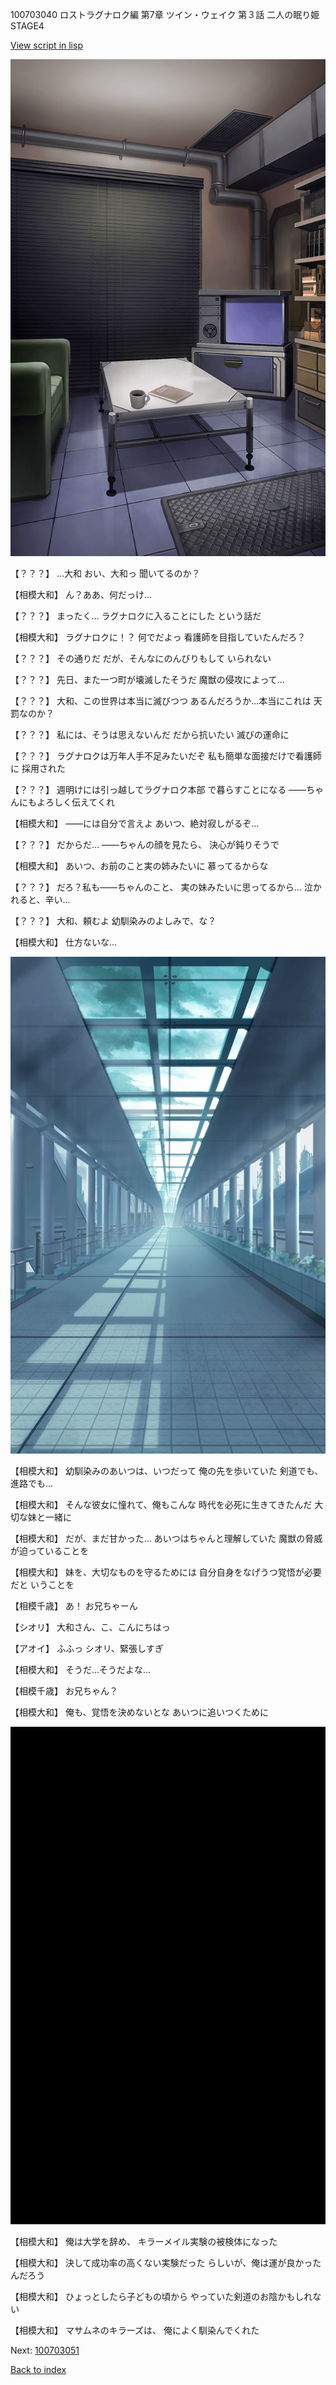 100703040 ロストラグナロク編 第7章 ツイン・ウェイク 第３話 二人の眠り姫 STAGE4

[View script in lisp](../scripts/100703040.txt)

![masamune_room.png](../images/backgrounds/masamune_room.png)

【？？？】
…大和
おい、大和っ
聞いてるのか？

【相模大和】
ん？ああ、何だっけ…

【？？？】
まったく…
ラグナロクに入ることにした
という話だ

【相模大和】
ラグナロクに！？
何でだよっ
看護師を目指していたんだろ？

【？？？】
その通りだ
だが、そんなにのんびりもして
いられない

【？？？】
先日、また一つ町が壊滅したそうだ
魔獣の侵攻によって…

【？？？】
大和、この世界は本当に滅びつつ
あるんだろうか…本当にこれは
天罰なのか？

【？？？】
私には、そうは思えないんだ
だから抗いたい
滅びの運命に

【？？？】
ラグナロクは万年人手不足みたいだぞ
私も簡単な面接だけで看護師に
採用された

【？？？】
週明けには引っ越してラグナロク本部
で暮らすことになる
――ちゃんにもよろしく伝えてくれ

【相模大和】
――には自分で言えよ
あいつ、絶対寂しがるぞ…

【？？？】
だからだ…
――ちゃんの顔を見たら、
決心が鈍りそうで

【相模大和】
あいつ、お前のこと実の姉みたいに
慕ってるからな

【？？？】
だろ？私も――ちゃんのこと、
実の妹みたいに思ってるから…
泣かれると、辛い…

【？？？】
大和、頼むよ
幼馴染みのよしみで、な？

【相模大和】
仕方ないな…

![upper_clean_floors.png](../images/backgrounds/upper_clean_floors.png)

【相模大和】
幼馴染みのあいつは、いつだって
俺の先を歩いていた
剣道でも、進路でも…

【相模大和】
そんな彼女に憧れて、俺もこんな
時代を必死に生きてきたんだ
大切な妹と一緒に

【相模大和】
だが、まだ甘かった…
あいつはちゃんと理解していた
魔獣の脅威が迫っていることを

【相模大和】
妹を、大切なものを守るためには
自分自身をなげうつ覚悟が必要だと
いうことを

【相模千歳】
あ！
お兄ちゃーん

【シオリ】
大和さん、こ、こんにちはっ

【アオイ】
ふふっ
シオリ、緊張しすぎ

【相模大和】
そうだ…そうだよな…

【相模千歳】
お兄ちゃん？

【相模大和】
俺も、覚悟を決めないとな
あいつに追いつくために

![bg_black.png](../images/backgrounds/bg_black.png)

【相模大和】
俺は大学を辞め、
キラーメイル実験の被検体になった

【相模大和】
決して成功率の高くない実験だった
らしいが、俺は運が良かったんだろう

【相模大和】
ひょっとしたら子どもの頃から
やっていた剣道のお陰かもしれない

【相模大和】
マサムネのキラーズは、
俺によく馴染んでくれた

Next: [100703051](100703051.md)

[Back to index](index.md)
